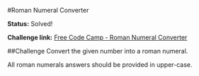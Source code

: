 #Roman Numeral Converter

**Status:** Solved!

**Challenge link:** [Free Code Camp - Roman Numeral Converter](https://www.freecodecamp.com/challenges/roman-numeral-converter)

##Challenge
Convert the given number into a roman numeral.

All roman numerals answers should be provided in upper-case.
